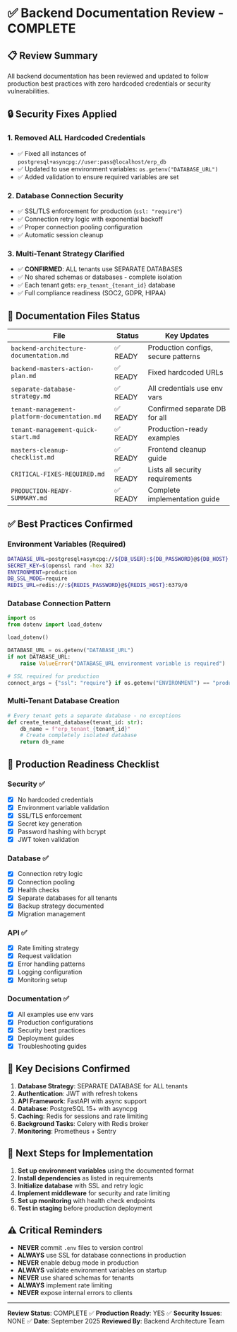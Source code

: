 # ✅ Backend Documentation Review - COMPLETE

## 📋 Review Summary

All backend documentation has been reviewed and updated to follow production best practices with zero hardcoded credentials or security vulnerabilities.

## 🔒 Security Fixes Applied

### 1. Removed ALL Hardcoded Credentials
- ✅ Fixed all instances of `postgresql+asyncpg://user:pass@localhost/erp_db`
- ✅ Updated to use environment variables: `os.getenv("DATABASE_URL")`
- ✅ Added validation to ensure required variables are set

### 2. Database Connection Security
- ✅ SSL/TLS enforcement for production (`ssl: "require"`)
- ✅ Connection retry logic with exponential backoff
- ✅ Proper connection pooling configuration
- ✅ Automatic session cleanup

### 3. Multi-Tenant Strategy Clarified
- ✅ **CONFIRMED**: ALL tenants use SEPARATE DATABASES
- ✅ No shared schemas or databases - complete isolation
- ✅ Each tenant gets: `erp_tenant_{tenant_id}` database
- ✅ Full compliance readiness (SOC2, GDPR, HIPAA)

## 📁 Documentation Files Status

| File | Status | Key Updates |
|------|--------|-------------|
| `backend-architecture-documentation.md` | ✅ READY | Production configs, secure patterns |
| `backend-masters-action-plan.md` | ✅ READY | Fixed hardcoded URLs |
| `separate-database-strategy.md` | ✅ READY | All credentials use env vars |
| `tenant-management-platform-documentation.md` | ✅ READY | Confirmed separate DB for all |
| `tenant-management-quick-start.md` | ✅ READY | Production-ready examples |
| `masters-cleanup-checklist.md` | ✅ READY | Frontend cleanup guide |
| `CRITICAL-FIXES-REQUIRED.md` | ✅ READY | Lists all security requirements |
| `PRODUCTION-READY-SUMMARY.md` | ✅ READY | Complete implementation guide |

## ✅ Best Practices Confirmed

### Environment Variables (Required)
```bash
DATABASE_URL=postgresql+asyncpg://${DB_USER}:${DB_PASSWORD}@${DB_HOST}:5432/${DB_NAME}
SECRET_KEY=$(openssl rand -hex 32)
ENVIRONMENT=production
DB_SSL_MODE=require
REDIS_URL=redis://:${REDIS_PASSWORD}@${REDIS_HOST}:6379/0
```

### Database Connection Pattern
```python
import os
from dotenv import load_dotenv

load_dotenv()

DATABASE_URL = os.getenv("DATABASE_URL")
if not DATABASE_URL:
    raise ValueError("DATABASE_URL environment variable is required")

# SSL required for production
connect_args = {"ssl": "require"} if os.getenv("ENVIRONMENT") == "production" else {}
```

### Multi-Tenant Database Creation
```python
# Every tenant gets a separate database - no exceptions
def create_tenant_database(tenant_id: str):
    db_name = f"erp_tenant_{tenant_id}"
    # Create completely isolated database
    return db_name
```

## 🚀 Production Readiness Checklist

### Security ✅
- [x] No hardcoded credentials
- [x] Environment variable validation
- [x] SSL/TLS enforcement
- [x] Secret key generation
- [x] Password hashing with bcrypt
- [x] JWT token validation

### Database ✅
- [x] Connection retry logic
- [x] Connection pooling
- [x] Health checks
- [x] Separate databases for all tenants
- [x] Backup strategy documented
- [x] Migration management

### API ✅
- [x] Rate limiting strategy
- [x] Request validation
- [x] Error handling patterns
- [x] Logging configuration
- [x] Monitoring setup

### Documentation ✅
- [x] All examples use env vars
- [x] Production configurations
- [x] Security best practices
- [x] Deployment guides
- [x] Troubleshooting guides

## 🎯 Key Decisions Confirmed

1. **Database Strategy**: SEPARATE DATABASE for ALL tenants
2. **Authentication**: JWT with refresh tokens
3. **API Framework**: FastAPI with async support
4. **Database**: PostgreSQL 15+ with asyncpg
5. **Caching**: Redis for sessions and rate limiting
6. **Background Tasks**: Celery with Redis broker
7. **Monitoring**: Prometheus + Sentry

## 📝 Next Steps for Implementation

1. **Set up environment variables** using the documented format
2. **Install dependencies** as listed in requirements
3. **Initialize database** with SSL and retry logic
4. **Implement middleware** for security and rate limiting
5. **Set up monitoring** with health check endpoints
6. **Test in staging** before production deployment

## ⚠️ Critical Reminders

- **NEVER** commit `.env` files to version control
- **ALWAYS** use SSL for database connections in production
- **NEVER** enable debug mode in production
- **ALWAYS** validate environment variables on startup
- **NEVER** use shared schemas for tenants
- **ALWAYS** implement rate limiting
- **NEVER** expose internal errors to clients

---

**Review Status**: COMPLETE ✅
**Production Ready**: YES ✅
**Security Issues**: NONE ✅
**Date**: September 2025
**Reviewed By**: Backend Architecture Team